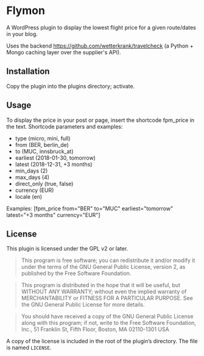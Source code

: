  # Flymon

A WordPress plugin to display the lowest flight price for a given route/dates in your blog.

Uses the backend https://github.com/wetterkrank/travelcheck (a Python + Mongo caching layer over the supplier's API).

## Installation

Copy the plugin into the plugins directory; activate.

## Usage

To display the price in your post or page, insert the shortcode fpm_price in the text.
Shortcode parameters and examples:

- type (micro, mini, full)
- from (BER, berlin_de)
- to (MUC, innsbruck_at)
- earliest (2018-01-30, tomorrow)
- latest (2018-12-31, +3 months)
- min_days (2)
- max_days (4)
- direct_only (true, false)
- currency (EUR)
- locale (en)

Examples:
[fpm_price from="BER" to="MUC" earliest="tomorrow" latest="+3 months" currency="EUR"]

## License

This plugin is licensed under the GPL v2 or later.

> This program is free software; you can redistribute it and/or modify it under the terms of the GNU General Public License, version 2, as published by the Free Software Foundation.

> This program is distributed in the hope that it will be useful, but WITHOUT ANY WARRANTY; without even the implied warranty of MERCHANTABILITY or FITNESS FOR A PARTICULAR PURPOSE. See the GNU General Public License for more details.

> You should have received a copy of the GNU General Public License along with this program; if not, write to the Free Software Foundation, Inc., 51 Franklin St, Fifth Floor, Boston, MA 02110-1301 USA

A copy of the license is included in the root of the plugin’s directory. The file is named `LICENSE`.
